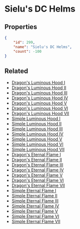 # Sielu's DC Helms

<no description available>

## Properties

```json
{
    "id": 299,
    "name": "Sielu's DC Helms",
    "count": -100
}
```

## Related

- [Dragon's Luminous Hood I](../items/8484-dragon-s-luminous-hood-i.md)
- [Dragon's Luminous Hood II](../items/8485-dragon-s-luminous-hood-ii.md)
- [Dragon's Luminous Hood III](../items/8486-dragon-s-luminous-hood-iii.md)
- [Dragon's Luminous Hood IV](../items/8487-dragon-s-luminous-hood-iv.md)
- [Dragon's Luminous Hood V](../items/8488-dragon-s-luminous-hood-v.md)
- [Dragon's Luminous Hood VI](../items/8489-dragon-s-luminous-hood-vi.md)
- [Dragon's Luminous Hood VII](../items/8490-dragon-s-luminous-hood-vii.md)
- [Simple Luminous Hood I](../items/8491-simple-luminous-hood-i.md)
- [Simple Luminous Hood II](../items/8492-simple-luminous-hood-ii.md)
- [Simple Luminous Hood III](../items/8493-simple-luminous-hood-iii.md)
- [Simple Luminous Hood IV](../items/8494-simple-luminous-hood-iv.md)
- [Simple Luminous Hood V](../items/8495-simple-luminous-hood-v.md)
- [Simple Luminous Hood VI](../items/8496-simple-luminous-hood-vi.md)
- [Simple Luminous Hood VII](../items/8497-simple-luminous-hood-vii.md)
- [Dragon's Eternal Flame I](../items/8888-dragon-s-eternal-flame-i.md)
- [Dragon's Eternal Flame II](../items/8889-dragon-s-eternal-flame-ii.md)
- [Dragon's Eternal Flame III](../items/8890-dragon-s-eternal-flame-iii.md)
- [Dragon's Eternal Flame IV](../items/8891-dragon-s-eternal-flame-iv.md)
- [Dragon's Eternal Flame V](../items/8892-dragon-s-eternal-flame-v.md)
- [Dragon's Eternal Flame VI](../items/8893-dragon-s-eternal-flame-vi.md)
- [Dragon's Eternal Flame VII](../items/8894-dragon-s-eternal-flame-vii.md)
- [Simple Eternal Flame I](../items/8895-simple-eternal-flame-i.md)
- [Simple Eternal Flame II](../items/8896-simple-eternal-flame-ii.md)
- [Simple Eternal Flame III](../items/8897-simple-eternal-flame-iii.md)
- [Simple Eternal Flame IV](../items/8898-simple-eternal-flame-iv.md)
- [Simple Eternal Flame V](../items/8899-simple-eternal-flame-v.md)
- [Simple Eternal Flame VI](../items/8900-simple-eternal-flame-vi.md)
- [Simple Eternal Flame VII](../items/8901-simple-eternal-flame-vii.md)

